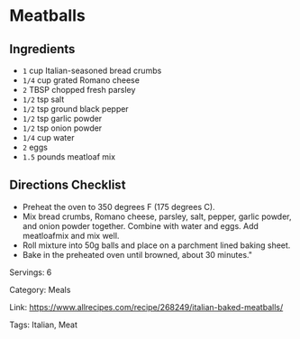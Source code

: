 # Meatballs

## Ingredients

- `1` cup Italian-seasoned bread crumbs
- `1/4` cup grated Romano cheese
- `2` TBSP chopped fresh parsley
- `1/2` tsp salt
- `1/2` tsp ground black pepper
- `1/2` tsp garlic powder
- `1/2` tsp onion powder
- `1/4` cup water
- `2` eggs
- `1.5` pounds meatloaf mix

## Directions Checklist

- Preheat the oven to 350 degrees F (175 degrees C).
- Mix bread crumbs, Romano cheese, parsley, salt, pepper, garlic powder, and onion powder together. Combine with water and eggs. Add meatloafmix and mix well. 
- Roll mixture into 50g balls and place on a parchment lined baking sheet.
- Bake in the preheated oven until browned, about 30 minutes."

Servings: 6

Category: Meals

Link: https://www.allrecipes.com/recipe/268249/italian-baked-meatballs/

Tags: Italian, Meat

